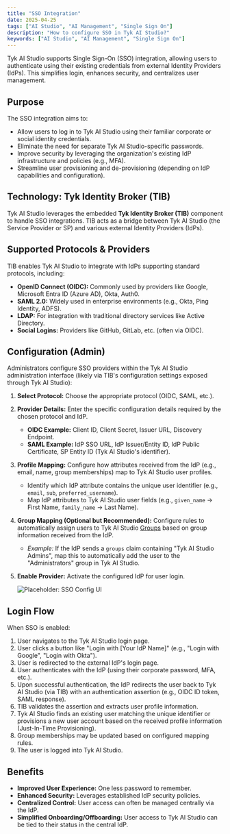 ```yaml
---
title: "SSO Integration"
date: 2025-04-25
tags: ["AI Studio", "AI Management", "Single Sign On"]
description: "How to configure SSO in Tyk AI Studio?"
keywords: ["AI Studio", "AI Management", "Single Sign On"]
---
```


Tyk AI Studio supports Single Sign-On (SSO) integration, allowing users to authenticate using their existing credentials from external Identity Providers (IdPs). This simplifies login, enhances security, and centralizes user management.

## Purpose

The SSO integration aims to:

*   Allow users to log in to Tyk AI Studio using their familiar corporate or social identity credentials.
*   Eliminate the need for separate Tyk AI Studio-specific passwords.
*   Improve security by leveraging the organization's existing IdP infrastructure and policies (e.g., MFA).
*   Streamline user provisioning and de-provisioning (depending on IdP capabilities and configuration).

## Technology: Tyk Identity Broker (TIB)

Tyk AI Studio leverages the embedded **Tyk Identity Broker (TIB)** component to handle SSO integrations. TIB acts as a bridge between Tyk AI Studio (the Service Provider or SP) and various external Identity Providers (IdPs).

## Supported Protocols & Providers

TIB enables Tyk AI Studio to integrate with IdPs supporting standard protocols, including:

*   **OpenID Connect (OIDC):** Commonly used by providers like Google, Microsoft Entra ID (Azure AD), Okta, Auth0.
*   **SAML 2.0:** Widely used in enterprise environments (e.g., Okta, Ping Identity, ADFS).
*   **LDAP:** For integration with traditional directory services like Active Directory.
*   **Social Logins:** Providers like GitHub, GitLab, etc. (often via OIDC).

## Configuration (Admin)

Administrators configure SSO providers within the Tyk AI Studio administration interface (likely via TIB's configuration settings exposed through Tyk AI Studio):

1.  **Select Protocol:** Choose the appropriate protocol (OIDC, SAML, etc.).
2.  **Provider Details:** Enter the specific configuration details required by the chosen protocol and IdP.
    *   **OIDC Example:** Client ID, Client Secret, Issuer URL, Discovery Endpoint.
    *   **SAML Example:** IdP SSO URL, IdP Issuer/Entity ID, IdP Public Certificate, SP Entity ID (Tyk AI Studio's identifier).
3.  **Profile Mapping:** Configure how attributes received from the IdP (e.g., email, name, group memberships) map to Tyk AI Studio user profiles.
    *   Identify which IdP attribute contains the unique user identifier (e.g., `email`, `sub`, `preferred_username`).
    *   Map IdP attributes to Tyk AI Studio user fields (e.g., `given_name` -> First Name, `family_name` -> Last Name).
4.  **Group Mapping (Optional but Recommended):** Configure rules to automatically assign users to Tyk AI Studio [Groups](./user-management.md) based on group information received from the IdP.
    *   *Example:* If the IdP sends a `groups` claim containing "Tyk AI Studio Admins", map this to automatically add the user to the "Administrators" group in Tyk AI Studio.
5.  **Enable Provider:** Activate the configured IdP for user login.

    ![Placeholder: SSO Config UI](https://placehold.co/600x400?text=SSO+Provider+Config)

## Login Flow

When SSO is enabled:

1.  User navigates to the Tyk AI Studio login page.
2.  User clicks a button like "Login with [Your IdP Name]" (e.g., "Login with Google", "Login with Okta").
3.  User is redirected to the external IdP's login page.
4.  User authenticates with the IdP (using their corporate password, MFA, etc.).
5.  Upon successful authentication, the IdP redirects the user back to Tyk AI Studio (via TIB) with an authentication assertion (e.g., OIDC ID token, SAML response).
6.  TIB validates the assertion and extracts user profile information.
7.  Tyk AI Studio finds an existing user matching the unique identifier or provisions a new user account based on the received profile information (Just-In-Time Provisioning).
8.  Group memberships may be updated based on configured mapping rules.
9.  The user is logged into Tyk AI Studio.

## Benefits

*   **Improved User Experience:** One less password to remember.
*   **Enhanced Security:** Leverages established IdP security policies.
*   **Centralized Control:** User access can often be managed centrally via the IdP.
*   **Simplified Onboarding/Offboarding:** User access to Tyk AI Studio can be tied to their status in the central IdP.
